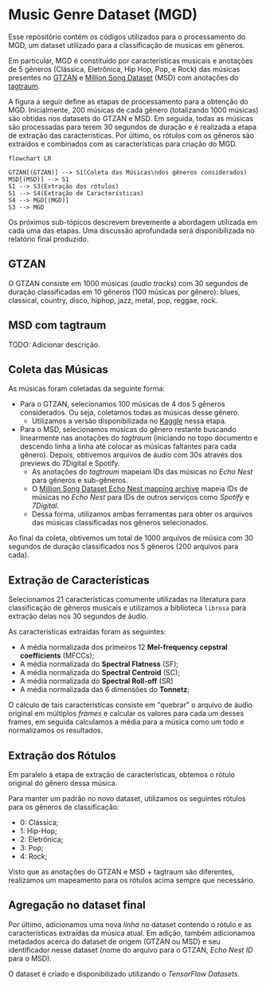# Music Genre Dataset (MGD)

Esse repositório contém os códigos utilizados para o processamento do MGD, um dataset utilizado para a classificação de musicas em gêneros. 

Em particular, MGD é constituído por características musicais e anotações de 5 gêneros (Clássica, Eletrônica, Hip Hop, Pop, e Rock) das músicas presentes no [GTZAN](https://www.tensorflow.org/datasets/catalog/gtzan) e [Million Song Dataset](http://millionsongdataset.com/) (MSD) com anotações do [tagtraum](https://www.tagtraum.com/msd_genre_datasets.html).

A figura a seguir define as etapas de processamento para a obtenção do MGD. Inicialmente, $200$ músicas de cada gênero (totalizando $1000$ músicas) são obtidas nos datasets do GTZAN e MSD. Em seguida, todas as músicas são processadas para terem 30 segundos de duração e é realizada a etapa de extração das características. Por último, os rótulos com os gêneros são extraídos e combinados com as características para criação do MGD.

```mermaid
flowchart LR

GTZAN[(GTZAN)] --> S1(Coleta das Músicas\ndos gêneros considerados)
MSD[(MSD)] --> S1
S1 --> S3(Extração dos rótulos)
S1 --> S4(Extração de Características)
S4 --> MGD[(MGD)]
S3 --> MGD

```

Os próximos sub-tópicos descrevem brevemente a abordagem utilizada em cada uma das etapas. Uma discussão aprofundada será disponibilizada no relatório final produzido.

## GTZAN

O GTZAN consiste em $1000$ músicas (*audio tracks*) com 30 segundos de duração classificadas em $10$ gêneros ($100$ músicas por gênero): blues, classical, country, disco, hiphop, jazz, metal, pop, reggae, rock.


## MSD com tagtraum

TODO: Adicionar descrição.


## Coleta das Músicas

As músicas foram coletadas da seguinte forma:

- Para o GTZAN, selecionamos $100$ músicas de 4 dos 5 gêneros considerados. Ou seja, coletamos todas as músicas desse gênero.
  - Utilizamos a versão disponibilizada no [Kaggle](https://www.kaggle.com/datasets/andradaolteanu/gtzan-dataset-music-genre-classification) nessa etapa.
- Para o MSD, selecionamos músicas do gênero restante buscando linearmente nas anotações do *tagtraum* (iniciando no topo documento e descendo linha a linha até colocar as músicas faltantes para cada gênero). Depois, obtivemos arquivos de áudio com 30s através dos previews do 7Digital e Spotify.
  - As anotações do *tagtraum* mapeiam IDs das músicas no *Echo Nest* para gêneros e sub-gêneros.
  -  O [Million Song Dataset Echo Nest mapping archive](https://labs.acousticbrainz.org/million-song-dataset-echonest-archive/) mapeia IDs de músicas no *Echo Nest* para IDs de outros serviços como *Spotify* e *7Digital*.
  - Dessa forma, utilizamos ambas ferramentas para obter os arquivos das músicas classificadas nos gêneros selecionados.

Ao final da coleta, obtivemos um total de $1000$ arquivos de música com 30 segundos de duração classificados nos 5 gêneros ($200$ arquivos para cada). 


## Extração de Características

Selecionamos $21$ características comumente utilizadas na literatura para classificação de gêneros musicais e utilizamos a biblioteca `librosa` para extração delas nos $30$ segundos de áudio.

As características extraídas foram as seguintes:

- A média normalizada dos primeiros 12 **Mel-frequency cepstral coefficients** (MFCCs);
- A média normalizada do **Spectral Flatness** (SF);
- A média normalizada do **Spectral Centroid** (SC);
- A média normalizada do **Spectral Roll-off** (SR)
- A média normalizada das 6 dimensões do **Tonnetz**;

O cálculo de tais características consiste em "quebrar" o arquivo de áudio original em múltiplos *frames* e calcular os valores para cada um desses frames, em seguida calculamos a média para a música como um todo e normalizamos os resultados.

## Extração dos Rótulos

Em paralelo à etapa de extração de características, obtemos o rótulo original do gênero dessa música.

Para manter um padrão no novo dataset, utilizamos os seguintes rótulos para os gêneros de classificação:

- 0: Clássica;
- 1: Hip-Hop;
- 2: Eletrônica;
- 3: Pop;
- 4: Rock;

Visto que as anotações do GTZAN e MSD + tagtraum são diferentes, realizamos um mapeamento para os rótulos acima sempre que necessário.

## Agregação no dataset final

Por último, adicionamos uma nova *linha* no dataset contendo o rótulo e as características extraídas da música atual. Em adição, também adicionamos metadados acerca do dataset de origem (GTZAN ou MSD) e seu identificador nesse dataset (nome do arquivo para o GTZAN, *Echo Nest ID* para o MSD).

O dataset é criado e disponibilizado utilizando o *TensorFlow Datasets*.
